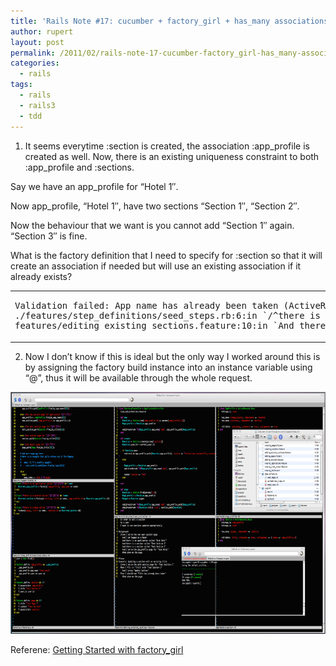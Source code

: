 ```yaml
---
title: 'Rails Note #17: cucumber + factory_girl + has_many associations'
author: rupert
layout: post
permalink: /2011/02/rails-note-17-cucumber-factory_girl-has_many-associations/
categories:
  - rails
tags:
  - rails
  - rails3
  - tdd
---
```

1. It seems everytime :section is created, the association :app\_profile is created as well. Now, there is an existing uniqueness constraint to both :app\_profile and :sections. 

Say we have an app_profile for &#8220;Hotel 1&#8243;.

Now app_profile, &#8220;Hotel 1&#8243;, have two sections &#8220;Section 1&#8243;, &#8220;Section 2&#8243;.

Now the behaviour that we want is you cannot add &#8220;Section 1&#8243; again. &#8220;Section 3&#8243; is fine.

What is the factory definition that I need to specify for :section so that it will create an association if needed but will use an existing association if it already exists?

<div class="wp_syntax">
  <table>
    <tr>
      <td class="code">
        <pre class="text" style="font-family:monospace;">Validation failed: App name has already been taken (ActiveRecord::RecordInvalid)
./features/step_definitions/seed_steps.rb:6:in `/^there is a section called "([^"]*)"$/'
features/editing_existing_sections.feature:10:in `And there is a section called "Test Section 2"'</pre>
      </td>
    </tr>
  </table>
</div>

2. Now I don&#8217;t know if this is ideal but the only way I worked around this is by assigning the factory build instance into an instance variable using &#8220;@&#8221;, thus it will be available through the whole request.

[<img src="/images/2011/02/cucumber_factory_girl_association_thumb.png" alt="cucumber_factory_girl_association_thumb.png" border="0" width="700" height="387" />][1]

Referene: [Getting Started with factory_girl][2]

 [1]: /images/2011/02/cucumber_factory_girl_associations.png
 [2]: http://rdoc.info/github/thoughtbot/factory_girl/master/file/GETTING_STARTED.md